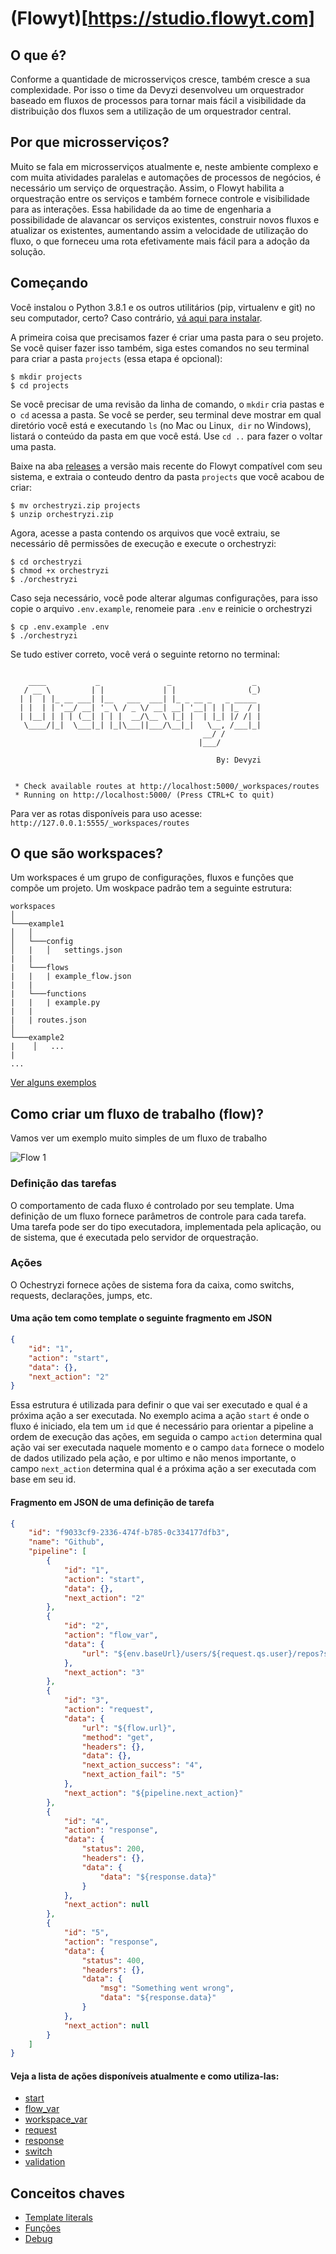 # (Flowyt)[https://studio.flowyt.com]

## O que é?
Conforme a quantidade de microsserviços cresce, também cresce a sua complexidade. Por isso o time da Devyzi desenvolveu um orquestrador baseado em fluxos de processos para tornar mais fácil a visibilidade da distribuição dos fluxos sem a utilização de um orquestrador central.

## Por que microsserviços?
Muito se fala em microsserviços atualmente e, neste ambiente complexo e com muita atividades paralelas e automações de processos de negócios, é necessário um serviço de orquestração. Assim, o Flowyt habilita a orquestração entre os serviços e também fornece controle e visibilidade para as interações. Essa habilidade da ao time de engenharia a possibilidade de alavancar os serviços existentes, construir novos fluxos e atualizar os existentes, aumentando assim a velocidade de utilização do fluxo, o que forneceu uma rota efetivamente mais fácil para a adoção da solução.


## Começando
Você instalou o Python 3.8.1 e os outros utilitários (pip, virtualenv e git) no
seu computador, certo? Caso contrário, [vá aqui para instalar](https://www.digitalocean.com/community/tutorials/how-to-install-python-3-and-set-up-a-programming-environment-on-ubuntu-18-04-quickstart-pt).

A primeira coisa que precisamos fazer é criar uma pasta para o seu projeto. Se você quiser fazer isso também, siga estes comandos no seu terminal para criar a pasta `projects` (essa etapa é opcional):

```shell
$ mkdir projects
$ cd projects
```

Se você precisar de uma revisão da linha de comando, o `mkdir` cria pastas e o` cd` acessa
a pasta. Se você se perder, seu terminal deve mostrar
em qual diretório você está e executando `ls` (no Mac ou Linux,` dir` no Windows),
listará o conteúdo da pasta em que você está. Use `cd ..` para fazer o voltar uma pasta.

Baixe na aba [releases](https://github.com/marcus-campos/orchestryzi-engine-demo/releases/latest) a versão mais recente do Flowyt compatível com seu sistema, e extraia o conteudo dentro da pasta `projects` que você acabou de criar:

```shell
$ mv orchestryzi.zip projects
$ unzip orchestryzi.zip
```

Agora, acesse a pasta contendo os arquivos que você extraiu, se necessário dê permissões de execução e execute o orchestryzi:

```shell
$ cd orchestryzi
$ chmod +x orchestryzi
$ ./orchestryzi
```

Caso seja necessário, você pode alterar algumas configurações, para isso copie o arquivo `.env.example`, renomeie para `.env` e reinicie o orchestryzi

```shell
$ cp .env.example .env
$ ./orchestryzi
```

Se tudo estiver correto, você verá o seguinte retorno no terminal:

```

    ____           _               _                  _    
   / __ \         | |             | |                (_)   
  | |  | |_ __ ___| |__   ___  ___| |_ _ __ _   _ _____    
  | |  | | '__/ __| '_ \ / _ \/ __| __| '__| | | |_  / |   
  | |__| | | | (__| | | |  __/\__ \ |_| |  | |_| |/ /| |   
   \____/|_|  \___|_| |_|\___||___/\__|_|   \__, /___|_|   
                                           __/ /           
                                          |___/            
                                                           
                                              By: Devyzi   


 * Check available routes at http://localhost:5000/_workspaces/routes
 * Running on http://localhost:5000/ (Press CTRL+C to quit)
```

Para ver as rotas disponíveis para uso acesse: `http://127.0.0.1:5555/_workspaces/routes`

## O que são workspaces?
Um workspaces é um grupo de configurações, fluxos e funções que compõe um projeto. Um woskpace padrão tem a seguinte estrutura:

```
workspaces
│
└───example1
│   │
│   └───config
│   |   │   settings.json
|   |
|   └───flows
|   |   | example_flow.json
|   |
|   └───functions
|   |   | example.py
|   |
|   | routes.json
│   
└───example2
|    │   ...
|
...
```

[Ver alguns exemplos](examples/workspaces)

## Como criar um fluxo de trabalho (flow)?

Vamos ver um exemplo muito simples de um fluxo de trabalho

![Flow 1](imgs/flow1.jpg)

### Definição das tarefas
O comportamento de cada fluxo é controlado por seu template. Uma definição de um fluxo fornece parâmetros de controle para cada tarefa. Uma tarefa pode ser do tipo executadora, implementada pela aplicação, ou de sistema, que é executada pelo servidor de orquestração. 

### Ações
O Ochestryzi fornece ações de sistema fora da caixa, como switchs, requests, declarações, jumps, etc. 

#### Uma ação tem como template o seguinte fragmento em JSON

```json
{
    "id": "1",
    "action": "start",
    "data": {},
    "next_action": "2"
}
```

Essa estrutura é utilizada para definir o que vai ser executado e qual é a próxima ação a ser executada. No exemplo acima a ação `start` é onde o fluxo é iniciado, ela tem um `id` que é necessário para orientar a pipeline a ordem de execução das ações, em seguida o campo `action` determina qual ação vai ser executada naquele momento e o campo `data` fornece o modelo de dados utilizado pela ação, e por ultimo e não menos importante, o campo `next_action` determina qual é a próxima ação a ser executada com base em seu id.


#### Fragmento em JSON de uma definição de tarefa

```json
{
    "id": "f9033cf9-2336-474f-b785-0c334177dfb3",
    "name": "Github",
    "pipeline": [
        {
            "id": "1",
            "action": "start",
            "data": {},
            "next_action": "2"
        },
        {
            "id": "2",
            "action": "flow_var",
            "data": {
                "url": "${env.baseUrl}/users/${request.qs.user}/repos?sort=updated&direction=asc"
            },
            "next_action": "3"
        },
        {
            "id": "3",
            "action": "request",
            "data": {
                "url": "${flow.url}",
                "method": "get",
                "headers": {},
                "data": {},
                "next_action_success": "4",
                "next_action_fail": "5"
            },
            "next_action": "${pipeline.next_action}"
        },
        {
            "id": "4",
            "action": "response",
            "data": {
                "status": 200,
                "headers": {},
                "data": {
                    "data": "${response.data}"
                }
            },
            "next_action": null
        },
        {
            "id": "5",
            "action": "response",
            "data": {
                "status": 400,
                "headers": {},
                "data": {
                    "msg": "Something went wrong",
                    "data": "${response.data}"
                }
            },
            "next_action": null
        }
    ]
}
```

#### Veja a lista de ações disponíveis atualmente e como utiliza-las:

* [start](actions/start.md)
* [flow_var](actions/flow_var.md)
* [workspace_var](actions/workspace_var.md)
* [request](actions/request.md)
* [response](actions/response.md)
* [switch](actions/switch.md)
* [validation](actions/validation.md)

## Conceitos chaves

* [Template literals](concepts/template_literals.md)
* [Funções](concepts/functions.md)
* [Debug](concepts/debug.md)

